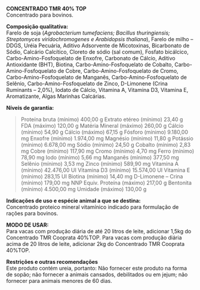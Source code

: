 ﻿**CONCENTRADO TMR 40% TOP**    
Concentrado para bovinos.
 
**Composição qualitativa:**    
Farelo de soja (*Agrobacterium tumefaciens; Bacillus thuringiensis; Streptomyces viridochromogenes e Arabidopsis thaliana*), Farelo de milho – DDGS, Uréia Pecuária, Aditivo Adsorvente de Micotoxinas, Bicarbonato de Sódio, Calcário Calcítico, Cloreto de sódio (sal comum), Fosfato bicálcico, Carbo-Amino-Fosfoquelato de Enxofre, Carbonato de Cálcio, Aditivo Antioxidante (BHT), Biotina, Carbo-Amino-Fosfoquelato de Cobalto, Carbo-Amino-Fosfoquelato de Cobre, Carbo-Amino-Fosfoquelato de Cromo, Carbo-Amino-Fosfoquelato de Manganês, Carbo-Amino-Fosfoquelato de Selênio, Carbo-Amino-Fosfoquelato de Zinco, D-Limonene (Crina Ruminants – 2,0%), Iodato de Cálcio, Vitamina A, Vitamina D3, Vitamina E, Aromatizante, Algas Marinhas Calcárias.

**Níveis de garantia:**  
>Proteína bruta (mínimo) 400,00 g
>Extrato etéreo (mínimo) 23,40 g
>FDA (máximo) 120,00 g
>Matéria Mineral (máximo) 260,00 g
>Cálcio (mínimo) 54,90 g
>Cálcio (máximo) 67,15 g
>Fósforo (mínimo) 9.180,00 mg
>Enxofre (mínimo) 1.974,00 mg
>Magnésio (mínimo) 11,80 g
>Potássio (mínimo) 6.678,00 mg
>Sódio (mínimo) 24,50 g
>Cobalto (mínimo) 2,83 mg
>Cobre (mínimo) 117,90 mg
>Cromo (mínimo) 4,70 mg
>Ferro (mínimo) 78,90 mg
>Iodo (mínimo) 5,66 mg
>Manganês (mínimo) 377,50 mg
>Selênio (mínimo) 3,53 mg
>Zinco (mínimo) 589,90 mg
>Vitamina A (mínimo) 42.476,00 UI
>Vitamina D3 (mínimo) 15.574,00 UI
>Vitamina E (mínimo) 283,15 UI
>Biotina (mínimo) 14,40 mg
>D-Limonene – Crina (mínimo) 179,00 mg
>NNP Equiv. Proteína (máximo) 217,00 g
>Bentonita (mínimo) 4.500,00 mg
>Umidade (máximo) 130,00 g

**Indicações de uso e espécie animal a que se destina:**    
Concentrado proteico mineral vitamínico indicado para formulação de rações para bovinos. 
  
**MODO DE USAR:**    
Para vacas com produção diária de até 20 litros de leite, adicionar 1,5kg do Concentrado TMR Cooprata 40%TOP. Para vacas com produção diária acima de 20 litros de leite, adicionar 2kg do Concentrado TMR Cooprata 40%TOP.

**Restrições e outras recomendações**    
Este produto contém ureia, portanto: Não fornecer este produto na forma de sopão; não fornecer a animais cansados, debilitados ou em jejum; não fornecer para animais menores de 60 dias.
  
